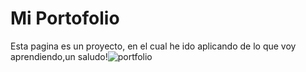# Mi Portofolio

Esta pagina es un proyecto, en el cual he ido aplicando de lo que voy aprendiendo,un saludo!![portfolio](https://user-images.githubusercontent.com/103456509/174450354-206e7dce-93c9-4eb8-be9d-1d5de307749c.jpg)
